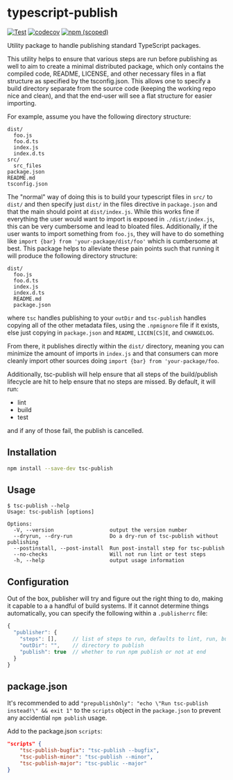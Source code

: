 # typescript-publish

[![Test](https://github.com/MasterOdin/publisher/workflows/Test/badge.svg?branch=master)](https://github.com/MasterOdin/publisher/actions?query=workflow%3ATest+branch%3Amaster)
[![codecov](https://codecov.io/gh/MasterOdin/publisher/branch/master/graph/badge.svg)](https://codecov.io/gh/MasterOdin/publisher)
[![npm (scoped)](https://img.shields.io/npm/v/@masterodin/publisher)](https://npmjs.com/package/@masterodin/publisher)

Utility package to handle publishing standard TypeScript packages.

This utility helps to ensure that various steps are run before publishing as well to aim to create a minimal
distributed package, which only contains the compiled code, README, LICENSE, and other necessary files in a
flat structure as specified by the tsconfig.json. This allows one to specify a build directory separate from
the source code (keeping the working repo nice and clean), and that the end-user will see a flat structure for
easier importing.

For example, assume you have the following directory structure:

```text
dist/
  foo.js
  foo.d.ts
  index.js
  index.d.ts
src/
  src_files
package.json
README.md
tsconfig.json
```

The "normal" way of doing this is to build your typescript files in `src/` to `dist/` and then specify just `dist/`
in the files directive in `package.json` and that the main should point at `dist/index.js`. While this works fine if
everything the user would want to import is exposed in `./dist/index.js`, this can be very cumbersome and lead to
bloated files. Additionally, if the user wants to import something from `foo.js`, they will have to do something like
`import {bar} from 'your-package/dist/foo'` which is cumbersome at best. This package helps to alleviate these pain
points such that running it will produce the following directory structure:

```text
dist/
  foo.js
  foo.d.ts
  index.js
  index.d.ts
  README.md
  package.json
```

where `tsc` handles publishing to your `outDir` and `tsc-publish` handles copying all of the other metadata files, using
the `.npmignore` file if it exists, else just copying in `package.json` and `README`, `LICEN[CS]E`, and `CHANGELOG`.

From there, it publishes directly within the `dist/` directory, meaning you can minimize the amount of imports in `index.js`
and that consumers can more cleanly import other sources doing `import {bar} from 'your-package/foo`.

Additionally, tsc-publish will help ensure that all steps of the build/publish lifecycle are hit to help ensure
that no steps are missed. By default, it will run:
* lint
* build
* test

and if any of those fail, the publish is cancelled.

## Installation

```bash
npm install --save-dev tsc-publish
```

## Usage

```text
$ tsc-publish --help
Usage: tsc-publish [options]

Options:
  -V, --version                  output the version number
  --dryrun, --dry-run            Do a dry-run of tsc-publish without publishing
  --postinstall, --post-install  Run post-install step for tsc-publish
  --no-checks                    Will not run lint or test steps
  -h, --help                     output usage information
```

## Configuration

Out of the box, publisher will try and figure out the right thing to do, making it capable to a
a handful of build systems. If it cannot determine things automatically, you can specify the following
within a `.publisherrc` file:

```javascript
{
  "publisher": {
    "steps": [],     // list of steps to run, defaults to lint, run, build
    "outDir": "",    // directory to publish
    "publish": true  // whether to run npm publish or not at end
  }
}
```

## package.json

It's recommended to add `"prepublishOnly": "echo \"Run tsc-publish instead!\" && exit 1"` to the
`scripts` object in the `package.json` to prevent any accidential `npm publish` usage.

Add to the package.json `scripts`:

```json
"scripts" {
    "tsc-publish-bugfix": "tsc-publish --bugfix",
    "tsc-publish-minor": "tsc-publish --minor",
    "tsc-publish-major": "tsc-public --major"
}
```
